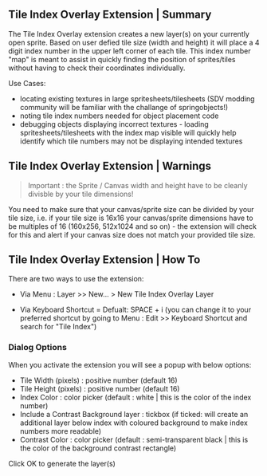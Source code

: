 
## Tile Index Overlay Extension | Summary

The Tile Index Overlay extension creates a new layer(s) on your currently open sprite. Based on user defied tile size (width and height) it will place a 4 digit index number in the upper left corner of each tile. This index number "map" is meant to assist in quickly finding the position of sprites/tiles without having to check their coordinates individually.

Use Cases:
* locating existing textures in large spritesheets/tilesheets (SDV modding community will be familiar with the challange of springobjects!)
* noting tile index numbers needed for object placement code
* debugging objects displaying incorrect textures - loading spritesheets/tilesheets with the index map visible will quickly help identify which tile numbers may not be displaying intended textures

## Tile Index Overlay Extension | Warnings

> Important : the Sprite / Canvas width and height have to be cleanly divisble by your tile dimensions!

You need to make sure that your canvas/sprite size can be divided by your tile size, i.e. if your tile size is 16x16 your canvas/sprite dimensions have to be multiples of 16 (160x256, 512x1024 and so on) - the extension will check for this and alert if your canvas size does not match your provided tile size.

## Tile Index Overlay Extension | How To

There are two ways to use the extension:

* Via Menu : Layer >> New... > New Tile Index Overlay Layer
  
* Via Keyboard Shortcut = Defualt: SPACE + i (you can change it to your preferred shortcut by going to Menu : Edit >> Keyboard Shortcut and search for "Tile Index")

### Dialog Options
When you activate the extension you will see a popup with below options:

* Tile Width (pixels) : positive number (default 16)
* Tile Height (pixels) : positive number (default 16)
* Index Color : color picker (default : white | this is the color of the index number)
* Include a Contrast Background layer : tickbox (if ticked: will create an additional layer below index with coloured background to make index numbers more readable)
* Contrast Color : color picker (default : semi-transparent black | this is the color of the background contrast rectangle)

Click OK to generate the layer(s)